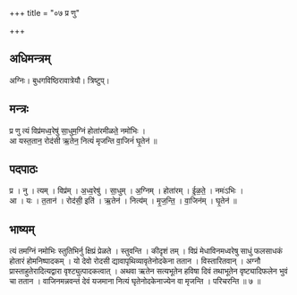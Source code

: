 +++
title = "०७ प्र णु"

+++
## अधिमन्त्रम्
अग्निः। बुधगविष्ठिरावात्रेयौ। त्रिष्टुप्।

## मन्त्रः
प्र णु त्यं विप्र॑मध्व॒रेषु॑ सा॒धुम॒ग्निं होता॑रमीळते॒ नमो॑भिः ।  
आ यस्त॒तान॒ रोद॑सी ऋ॒तेन॒ नित्यं॑ मृजन्ति वा॒जिनं॑ घृ॒तेन॑ ॥

## पदपाठः
प्र । नु । त्यम् । विप्र॑म् । अ॒ध्व॒रेषु॑ । सा॒धुम् । अ॒ग्निम् । होता॑रम् । ई॒ळ॒ते॒ । नमः॑ऽभिः ।  
आ । यः । त॒तान॑ । रोद॑सी॒ इति॑ । ऋ॒तेन॑ । नित्य॑म् । मृ॒ज॒न्ति॒ । वा॒जिन॑म् । घृ॒तेन॑ ॥

## भाष्यम्
त्यं तमग्निं नमोभिः स्तुतिभिर्नु क्षिप्रं प्रेळते । स्तुवन्ति । कीदृशं तम् । विप्रं मेधाविनमध्वरेषु साधुं फलसाधकं होतारं होमनिष्पादकम् । यो देवो रोदसी द्यावापृथिव्यावृतेनोदकेना ततान । विस्तारितवान् । अग्नौ प्रास्ताहुतेरादित्यद्वारा वृश्ट्युत्पादकत्वात् । अथवा ऋतेन सत्यभूतेन हविषा दिवं तथाभूतेन वृष्ट्यादिफलेन भुवं चा ततान । वाजिनमन्नवन्तं देवं यजमाना नित्यं घृतेनोदकेनाज्येन वा मृजन्ति । परिचरन्ति ॥ ७ ॥